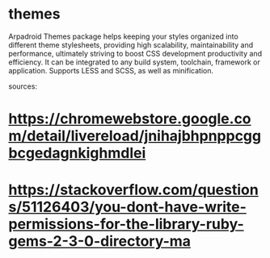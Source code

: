 # themes
Arpadroid Themes package helps keeping your styles organized into different theme stylesheets, providing high scalability, maintainability and performance, ultimately striving to boost CSS development productivity and efficiency. It can be integrated to any build system, toolchain, framework or application. Supports LESS and SCSS, as well as minification.

sources:
# https://chromewebstore.google.com/detail/livereload/jnihajbhpnppcggbcgedagnkighmdlei
# https://stackoverflow.com/questions/51126403/you-dont-have-write-permissions-for-the-library-ruby-gems-2-3-0-directory-ma
